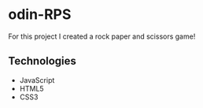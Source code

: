 # odin-RPS
For this project I created a rock paper and scissors game!

## Technologies
* JavaScript
* HTML5
* CSS3
